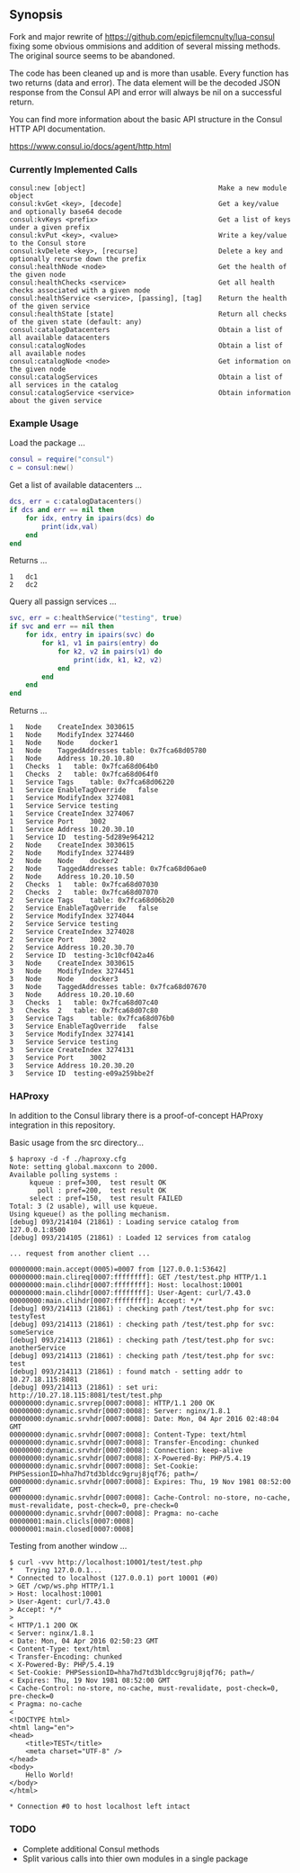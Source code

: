 ## Synopsis

Fork and major rewrite of https://github.com/epicfilemcnulty/lua-consul fixing some obvious ommisions and addition of several missing methods.  The original source seems to be abandoned.

The code has been cleaned up and is more than usable.  Every function has two returns (data and error).  The data element will be the decoded JSON response from the Consul API and error will always be nil on a successful return.

You can find more information about the basic API structure in the Consul HTTP API documentation.

https://www.consul.io/docs/agent/http.html

### Currently Implemented Calls

```text
consul:new [object]									Make a new module object
consul:kvGet <key>, [decode]						Get a key/value and optionally base64 decode
consul:kvKeys <prefix>								Get a list of keys under a given prefix
consul:kvPut <key>, <value>							Write a key/value to the Consul store
consul:kvDelete <key>, [recurse]					Delete a key and optionally recurse down the prefix
consul:healthNode <node>							Get the health of the given node
consul:healthChecks <service>						Get all health checks associated with a given node
consul:healthService <service>, [passing], [tag]	Return the health of the given service
consul:healthState [state]							Return all checks of the given state (default: any)
consul:catalogDatacenters							Obtain a list of all available datacenters
consul:catalogNodes									Obtain a list of all available nodes
consul:catalogNode <node>							Get information on the given node
consul:catalogServices								Obtain a list of all services in the catalog
consul:catalogService <service>						Obtain information about the given service
```

### Example Usage

Load the package ...
```lua
consul = require("consul")
c = consul:new()
```

Get a list of available datacenters ...
```lua
dcs, err = c:catalogDatacenters()
if dcs and err == nil then
	for idx, entry in ipairs(dcs) do
		print(idx,val)
	end
end
```

Returns ...
```
1	dc1
2	dc2
```

Query all passign services ...
```lua
svc, err = c:healthService("testing", true)
if svc and err == nil then
	for idx, entry in ipairs(svc) do
		for k1, v1 in pairs(entry) do
			for k2, v2 in pairs(v1) do 
				print(idx, k1, k2, v2)
			end
		end
	end
end
```

Returns ...
```
1	Node	CreateIndex	3030615
1	Node	ModifyIndex	3274460
1	Node	Node	docker1
1	Node	TaggedAddresses	table: 0x7fca68d05780
1	Node	Address	10.20.10.80
1	Checks	1	table: 0x7fca68d064b0
1	Checks	2	table: 0x7fca68d064f0
1	Service	Tags	table: 0x7fca68d06220
1	Service	EnableTagOverride	false
1	Service	ModifyIndex	3274081
1	Service	Service	testing
1	Service	CreateIndex	3274067
1	Service	Port	3002
1	Service	Address	10.20.30.10
1	Service	ID	testing-5d289e964212
2	Node	CreateIndex	3030615
2	Node	ModifyIndex	3274489
2	Node	Node	docker2
2	Node	TaggedAddresses	table: 0x7fca68d06ae0
2	Node	Address	10.20.10.50
2	Checks	1	table: 0x7fca68d07030
2	Checks	2	table: 0x7fca68d07070
2	Service	Tags	table: 0x7fca68d06b20
2	Service	EnableTagOverride	false
2	Service	ModifyIndex	3274044
2	Service	Service	testing
2	Service	CreateIndex	3274028
2	Service	Port	3002
2	Service	Address	10.20.30.70
2	Service	ID	testing-3c10cf042a46
3	Node	CreateIndex	3030615
3	Node	ModifyIndex	3274451
3	Node	Node	docker3
3	Node	TaggedAddresses	table: 0x7fca68d07670
3	Node	Address	10.20.10.60
3	Checks	1	table: 0x7fca68d07c40
3	Checks	2	table: 0x7fca68d07c80
3	Service	Tags	table: 0x7fca68d076b0
3	Service	EnableTagOverride	false
3	Service	ModifyIndex	3274141
3	Service	Service	testing
3	Service	CreateIndex	3274131
3	Service	Port	3002
3	Service	Address	10.20.30.20
3	Service	ID	testing-e09a259bbe2f
```

### HAProxy

In addition to the Consul library there is a proof-of-concept HAProxy integration in this repository.

Basic usage from the src directory...
```
$ haproxy -d -f ./haproxy.cfg
Note: setting global.maxconn to 2000.
Available polling systems :
     kqueue : pref=300,  test result OK
       poll : pref=200,  test result OK
     select : pref=150,  test result FAILED
Total: 3 (2 usable), will use kqueue.
Using kqueue() as the polling mechanism.
[debug] 093/214104 (21861) : Loading service catalog from 127.0.0.1:8500
[debug] 093/214105 (21861) : Loaded 12 services from catalog

... request from another client ...

00000000:main.accept(0005)=0007 from [127.0.0.1:53642]
00000000:main.clireq[0007:ffffffff]: GET /test/test.php HTTP/1.1
00000000:main.clihdr[0007:ffffffff]: Host: localhost:10001
00000000:main.clihdr[0007:ffffffff]: User-Agent: curl/7.43.0
00000000:main.clihdr[0007:ffffffff]: Accept: */*
[debug] 093/214113 (21861) : checking path /test/test.php for svc: testyTest
[debug] 093/214113 (21861) : checking path /test/test.php for svc: someService
[debug] 093/214113 (21861) : checking path /test/test.php for svc: anotherService
[debug] 093/214113 (21861) : checking path /test/test.php for svc: test
[debug] 093/214113 (21861) : found match - setting addr to 10.27.18.115:8081
[debug] 093/214113 (21861) : set uri: http://10.27.18.115:8081/test/test.php
00000000:dynamic.srvrep[0007:0008]: HTTP/1.1 200 OK
00000000:dynamic.srvhdr[0007:0008]: Server: nginx/1.8.1
00000000:dynamic.srvhdr[0007:0008]: Date: Mon, 04 Apr 2016 02:48:04 GMT
00000000:dynamic.srvhdr[0007:0008]: Content-Type: text/html
00000000:dynamic.srvhdr[0007:0008]: Transfer-Encoding: chunked
00000000:dynamic.srvhdr[0007:0008]: Connection: keep-alive
00000000:dynamic.srvhdr[0007:0008]: X-Powered-By: PHP/5.4.19
00000000:dynamic.srvhdr[0007:0008]: Set-Cookie: PHPSessionID=hha7hd7td3bldcc9gruj8jqf76; path=/
00000000:dynamic.srvhdr[0007:0008]: Expires: Thu, 19 Nov 1981 08:52:00 GMT
00000000:dynamic.srvhdr[0007:0008]: Cache-Control: no-store, no-cache, must-revalidate, post-check=0, pre-check=0
00000000:dynamic.srvhdr[0007:0008]: Pragma: no-cache
00000001:main.clicls[0007:0008]
00000001:main.closed[0007:0008]
```

Testing from another window ...

```
$ curl -vvv http://localhost:10001/test/test.php
*   Trying 127.0.0.1...
* Connected to localhost (127.0.0.1) port 10001 (#0)
> GET /cwp/ws.php HTTP/1.1
> Host: localhost:10001
> User-Agent: curl/7.43.0
> Accept: */*
>
< HTTP/1.1 200 OK
< Server: nginx/1.8.1
< Date: Mon, 04 Apr 2016 02:50:23 GMT
< Content-Type: text/html
< Transfer-Encoding: chunked
< X-Powered-By: PHP/5.4.19
< Set-Cookie: PHPSessionID=hha7hd7td3bldcc9gruj8jqf76; path=/
< Expires: Thu, 19 Nov 1981 08:52:00 GMT
< Cache-Control: no-store, no-cache, must-revalidate, post-check=0, pre-check=0
< Pragma: no-cache
<
<!DOCTYPE html>
<html lang="en">
<head>
    <title>TEST</title>
    <meta charset="UTF-8" />
</head>
<body>
    Hello World!
</body>
</html>

* Connection #0 to host localhost left intact
```

### TODO

* Complete additional Consul methods
* Split various calls into thier own modules in a single package
